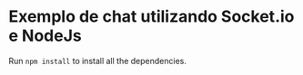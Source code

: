 # Exemplo de chat utilizando Socket.io e NodeJs

Run ```npm install``` to install all the dependencies.
